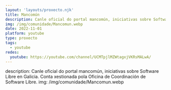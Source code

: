 ```yaml
---
layout: 'layouts/proxecto.njk'
title: Mancomún
description: Canle oficial do portal mancomún, iniciativas sobre Software Libre en Galicia. Conta xestionada pola Oficina de Coordinación de Software Libre.
img: /img/comunidade/Mancomun.webp
date: 2022-11-01
platform: youtube
type: proxecto
tags:
  - youtube
redes:
  youtube: https://youtube.com/channel/UCMTpjlMZWtagxjVKRsMALwA/
---
```

description: Canle oficial do portal mancomún, iniciativas sobre Software Libre en Galicia. Conta xestionada pola Oficina de Coordinación de Software Libre.
img: /img/comunidade/Mancomun.webp
